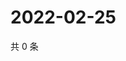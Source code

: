 # 2022-02-25

共 0 条

<!-- BEGIN WEIBO -->
<!-- 最后更新时间 Fri Feb 25 2022 15:00:48 GMT+0800 (China Standard Time) -->

<!-- END WEIBO -->
